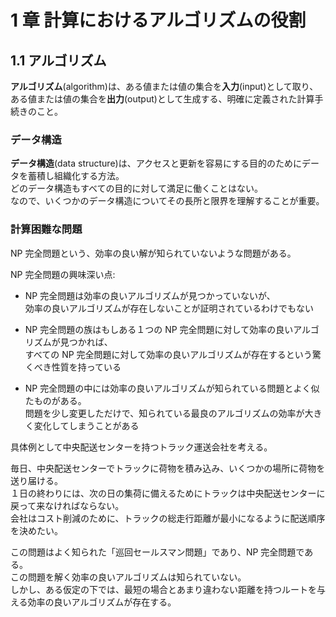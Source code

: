 # 1 章 計算におけるアルゴリズムの役割

## 1.1 アルゴリズム

**アルゴリズム**(algorithm)は、ある値または値の集合を**入力**(input)として取り、  
ある値または値の集合を**出力**(output)として生成する、明確に定義された計算手続きのこと。

### データ構造

**データ構造**(data structure)は、アクセスと更新を容易にする目的のためにデータを蓄積し組織化する方法。  
どのデータ構造もすべての目的に対して満足に働くことはない。  
なので、いくつかのデータ構造についてその長所と限界を理解することが重要。

### 計算困難な問題

NP 完全問題という、効率の良い解が知られていないような問題がある。

NP 完全問題の興味深い点:

- NP 完全問題は効率の良いアルゴリズムが見つかっていないが、  
  効率の良いアルゴリズムが存在しないことが証明されているわけでもない

- NP 完全問題の族はもしある１つの NP 完全問題に対して効率の良いアルゴリズムが見つかれば、  
  すべての NP 完全問題に対して効率の良いアルゴリズムが存在するという驚くべき性質を持っている

- NP 完全問題の中には効率の良いアルゴリズムが知られている問題とよく似たものがある。  
  問題を少し変更しただけで、知られている最良のアルゴリズムの効率が大きく変化してしまうことがある

具体例として中央配送センターを持つトラック運送会社を考える。

毎日、中央配送センターでトラックに荷物を積み込み、いくつかの場所に荷物を送り届ける。  
１日の終わりには、次の日の集荷に備えるためにトラックは中央配送センターに戻って来なければならない。  
会社はコスト削減のために、トラックの総走行距離が最小になるように配送順序を決めたい。

この問題はよく知られた「巡回セールスマン問題」であり、NP 完全問題である。  
この問題を解く効率の良いアルゴリズムは知られていない。  
しかし、ある仮定の下では、最短の場合とあまり違わない距離を持つルートを与える効率の良いアルゴリズムが存在する。
